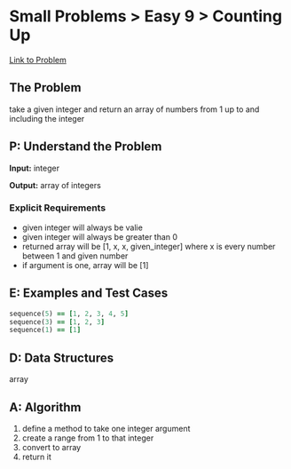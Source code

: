 # Small Problems > Easy 9 > Counting Up

[Link to Problem](https://launchschool.com/exercises/38531b9c)

## The Problem

take a given integer and return an array of numbers from 1 up to and including the integer

## P: Understand the Problem

**Input:** integer

**Output:** array of integers 

### Explicit Requirements

- given integer will always be valie
- given integer will always be greater than 0
- returned array will be [1, x, x, given_integer] where x is every number between 1 and given number
- if argument is one, array will be [1]


## E: Examples and Test Cases

```ruby
sequence(5) == [1, 2, 3, 4, 5]
sequence(3) == [1, 2, 3]
sequence(1) == [1]
```

## D: Data Structures

array


## A: Algorithm

1. define a method to take one integer argument
1. create a range from 1 to that integer
1. convert to array
1. return it
